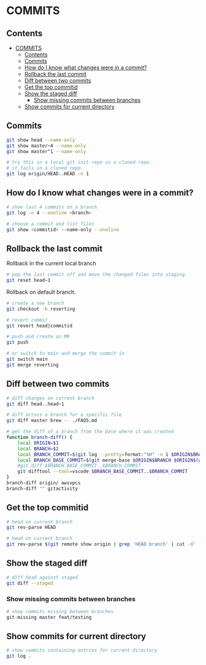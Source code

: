 # COMMITS

## Contents

- [COMMITS](#commits)
  - [Contents](#contents)
  - [Commits](#commits-1)
  - [How do I know what changes were in a commit?](#how-do-i-know-what-changes-were-in-a-commit)
  - [Rollback the last commit](#rollback-the-last-commit)
  - [Diff between two commits](#diff-between-two-commits)
  - [Get the top commitid](#get-the-top-commitid)
  - [Show the staged diff](#show-the-staged-diff)
    - [Show missing commits between branches](#show-missing-commits-between-branches)
  - [Show commits for current directory](#show-commits-for-current-directory)

## Commits

```sh
git show head --name-only
git show master~4 --name-only
git show master^1 --name-only

# try this in a local git init repo vs a cloned repo.  
# it fails in a cloned repo.
git log origin/HEAD..HEAD -n 1 

```

## How do I know what changes were in a commit?

```sh
# show last 4 commits on a branch
git log -n 4 --oneline <branch>

# choose a commit and list files
git show <commitid> --name-only --oneline            
```

## Rollback the last commit

Rollback in the current local branch  

```sh
# pop the last commit off and move the changed files into staging
git reset head~1    
```

Rollback on default branch.  

```sh
# create a new branch
git checkout -b reverting

# revert commit 
git revert head|commitid

# push and create an MR
git push 

# or switch to main and merge the commit in
git switch main
git merge reverting
```

## Diff between two commits

```sh
# diff changes on current branch
git diff head..head~1   

# diff across a branch for a specific file
git diff master brew -- ./FAQS.md 

# get the diff of a branch from the base where it was created
function branch-diff() {
    local ORIGIN=$1
    local BRANCH=$2
    local BRANCH_COMMIT=$(git log --pretty=format:"%H" -n 1 $ORIGIN$BRANCH) 
    local BRANCH_BASE_COMMIT=$(git merge-base $ORIGIN$BRANCH $ORIGIN$(git remote show origin | grep 'HEAD branch' | cut -d' ' -f5))
    #git diff $BRANCH_BASE_COMMIT..$BRANCH_COMMIT 
    git difftool --tool=vscode $BRANCH_BASE_COMMIT..$BRANCH_COMMIT 
}
branch-diff origin/ awsvpcs
branch-diff "" gitactivity
```

## Get the top commitid

```sh
# head on current branch
git rev-parse HEAD     

# head on current branch
git rev-parse $(git remote show origin | grep 'HEAD branch' | cut -d' ' -f5)
```

## Show the staged diff

```sh
# diff head against staged
git diff --staged   
```

### Show missing commits between branches

```sh
# show commits missing between branches
git-missing master feat/testing  
```

## Show commits for current directory

```sh
# show commits containing entries for current directory
git log .
```
